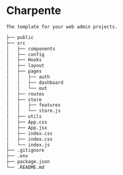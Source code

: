 # Charpente

    The template for your web admin projects.

```bash
├── public
├── src
│   ├── components
│   ├── config
│   ├── Hooks
│   ├── layout
│   ├── pages
│   │   ├── auth
│   │   ├── dashboard
│   │   └── out
│   ├── routes
│   ├── store
│   │   ├── features
│   │   └── store.js
│   ├── utils
│   ├── App.css
│   ├── App.jsx
│   ├── index.css
│   ├── index.css
│   └── index.js
├── .gitignore
├── .env
├── package.json
└── .README.md
```
